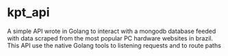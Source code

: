 # kpt_api

A simple API wrote in Golang to interact with a mongodb database feeded with data scraped from the most popular PC hardware websites in brazil.
This API use the native Golang tools to listening requests and to route paths
